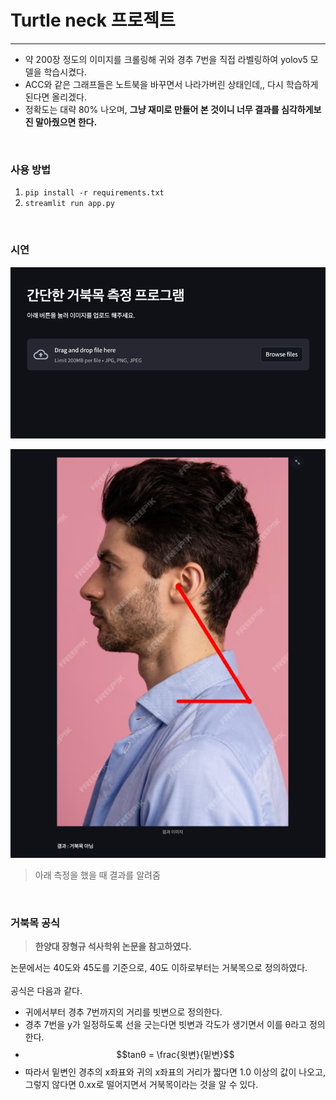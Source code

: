 # Turtle neck 프로젝트 
*** 
- 약 200장 정도의 이미지를 크롤링해 귀와 경추 7번을 직접 라벨링하여 yolov5 모델을 학습시켰다.  
- ACC와 같은 그래프들은 노트북을 바꾸면서 나라가버린 상태인데,, 다시 학습하게 된다면 올리겠다.  
- 정확도는 대략 80% 나오며, **그냥 재미로 만들어 본 것이니 너무 결과를 심각하게보진 말아줬으면 한다.**

<br>

### 사용 방법 
1. `pip install -r requirements.txt`   
2. `streamlit run app.py`

<br>

### 시연
![img.png](img.png)

![img_1.png](img_1.png)  

> 아래 측정을 했을 때 결과를 알려줌 

<br>

### 거북목 공식 
>**한양대 장형규 석사학위 논문을 참고하였다.**
   
논문에서는 40도와 45도를 기준으로, 40도 이하로부터는 거북목으로 정의하였다.  
<br>
공식은 다음과 같다.
- 귀에서부터 경추 7번까지의 거리를 빗변으로 정의한다.
- 경추 7번을 y가 일정하도록 선을 긋는다면 빗변과 각도가 생기면서 이를 θ라고 정의한다.
- $$tanθ = \frac{윗변}{밑변}$$ 
- 따라서 밑변인 경추의 x좌표와 귀의 x좌표의 거리가 짧다면 1.0 이상의 값이 나오고, 그렇지 않다면 0.xx로 떨어지면서 거북목이라는 것을 알 수 있다.
